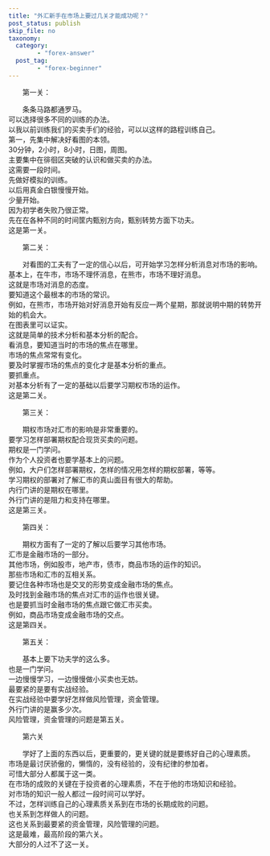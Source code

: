 ```yaml
---
title: "外汇新手在市场上要过几关才能成功呢？"
post_status: publish
skip_file: no
taxonomy:
  category:
        - "forex-answer"
  post_tag:
        - "forex-beginner"
---
```


　　第一关：

　　条条马路都通罗马。  
可以选择很多不同的训练的办法。  
以我以前训练我们的买卖手们的经验，可以以这样的路程训练自己。  
第一，先集中解决好看图的本领。  
30分钟，2小时，8小时，日图，周图。  
主要集中在徘徊区突破的认识和做买卖的办法。  
这需要一段时间。  
先做好模拟的训练。  
以后用真金白银慢慢开始。  
少量开始。  
因为初学者失败乃很正常。  
先在在各种不同的时间筐内甄别方向，甄别转势方面下功夫。  
这是第一关。

　　第二关：

　　对看图的工夫有了一定的信心以后，可开始学习怎样分析消息对市场的影响。  
基本上，在牛市，市场不理怀消息，在熊市，市场不理好消息。  
这就是市场对消息的态度。  
要知道这个最根本的市场的常识。  
例如，在熊市，市场开始对好消息开始有反应一两个星期，那就说明中期的转势开始的机会大。  
在图表里可以证实。  
这就是简单的技术分析和基本分析的配合。  
看消息，要知道当时的市场的焦点在哪里。  
市场的焦点常常有变化。  
要及时掌握市场的焦点的变化才是基本分析的重点。  
要抓重点。  
对基本分析有了一定的基础以后要学习期权市场的运作。  
这是第二关。

　　第三关：

　　期权市场对汇市的影响是非常重要的。  
要学习怎样部署期权配合现货买卖的问题。  
期权是一门学问。  
作为个人投资者也要学基本上的问题。  
例如，大户们怎样部署期权，怎样的情况用怎样的期权部署，等等。  
学习期权的部署对了解汇市的真山面目有很大的帮助。  
内行门讲的是期权在哪里。  
外行门讲的是阻力和支持在哪里。  
这是第三关。

　　第四关：

　　期权方面有了一定的了解以后要学习其他市场。  
汇市是金融市场的一部分。  
其他市场，例如股市，地产市，债市，商品市场的运作的知识。  
那些市场和汇市的互相关系。  
要记住各种市场也是交叉的形势变成金融市场的焦点。  
及时找到金融市场的焦点对汇市的运作也很关键。  
也是要抓当时金融市场的焦点跟它做汇市买卖。  
例如，商品市场变成金融市场的交点。  
这是第四关。

　　第五关：

　　基本上要下功夫学的这么多。  
也是一门学问。  
一边慢慢学习，一边慢慢做小买卖也无妨。  
最要紧的是要有实战经验。  
在实战经验中要学好怎样做风险管理，资金管理。  
外行门讲的是赢多少次。  
风险管理，资金管理的问题是第五关。

　　第六关

　　学好了上面的东西以后，更重要的，更关键的就是要练好自己的心理素质。  
市场是最讨厌骄傲的，懒惰的，没有经验的，没有纪律的参加者。  
可惜大部分人都属于这一类。  
在市场的成败的关键在于投资者的心理素质，不在于他的市场知识和经验。  
对市场的知识一般人都过一段时间可以学好。  
不过，怎样训练自己的心理素质关系到在市场的长期成败的问题。  
也关系到怎样做人的问题。  
这也关系到最要紧的资金管理，风险管理的问题。  
这是最难，最高阶段的第六关。  
大部分的人过不了这一关。
